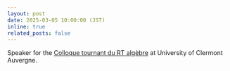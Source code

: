 ```yaml
---
layout: post
date: 2025-03-05 10:00:00 (JST)
inline: true
related_posts: false
---
```


Speaker for the [Colloque tournant du RT algèbre](https://gobet.perso.math.cnrs.fr/) at University of Clermont Auvergne.
